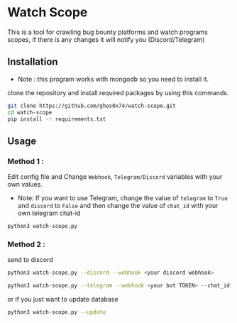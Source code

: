 # Watch Scope
This is a tool for crawling bug bounty platforms and watch programs scopes, if there is any changes it will notify you (Discord/Telegram)

## Installation

- Note : this program works with mongodb so you need to install it.<br />

clone the repository and install required packages by using this commands.
``` bash
git clone https://github.com/ghos0x74/watch-scope.git
cd watch-scope
pip install -r requirements.txt
 ```
 ## Usage
 ### Method 1 :
Edit config file and Change `Webhook`, `Telegram/Discord` variables with your own values.
- Note: If you want to use Telegram, change the value of `telegram` to `True` and `discord` to `False` and then change the value of `chat_id` with your own telegram chat-id
``` bash
python3 watch-scope.py
 ```
 ### Method 2 :
 
 send to discord
 ```bash
 python3 watch-scope.py --discord --webhook <your discord webhook>
 ```
 ```bash
 python3 watch-scope.py --telegram --webhook <your bot TOKEN> --chat_id <your chat-id>
 ```
 or if you just want to update database
 ```bash
 python3 watch-scope.py --update
 ```
